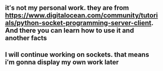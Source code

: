 ## itʻs not my personal work. they are from https://www.digitalocean.com/community/tutorials/python-socket-programming-server-client. And there you can learn how to use it and another facts

## I will continue working on sockets. that means iʻm gonna display my own work later
